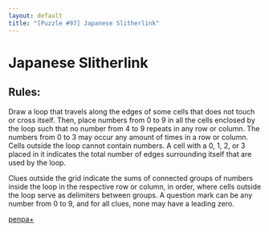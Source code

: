 ```yaml
---
layout: default
title: "[Puzzle #97] Japanese Slitherlink"
---
```


# Japanese Slitherlink

## Rules:

Draw a loop that travels along the edges of some cells that does not touch or cross itself. Then, place numbers from 0 to 9 in all the cells enclosed by the loop such that no number from 4 to 9 repeats in any row or column. The numbers from 0 to 3 may occur any amount of times in a row or column. Cells outside the loop cannot contain numbers. A cell with a 0, 1, 2, or 3 placed in it indicates the total number of edges surrounding itself that are used by the loop.

Clues outside the grid indicate the sums of connected groups of numbers inside the loop in the respective row or column, in order, where cells outside the loop serve as delimiters between groups. A question mark can be any number from 0 to 9, and for all clues, none may have a leading zero. 

[penpa+](https://tinyurl.com/2aa5sasp)
